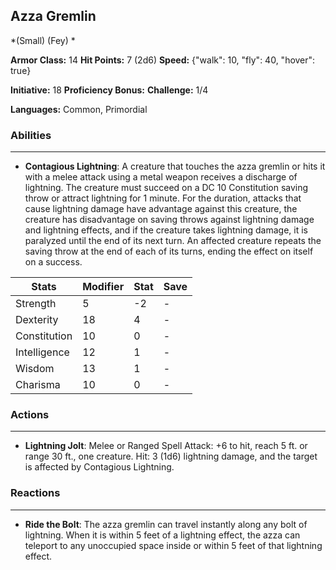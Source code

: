 ## Azza Gremlin
*(Small) (Fey) *

**Armor Class:** 14
**Hit Points:** 7 (2d6)
**Speed:** {"walk": 10, "fly": 40, "hover": true}

**Initiative:** 18
**Proficiency Bonus:**
**Challenge:** 1/4

**Languages:** Common, Primordial

### Abilities
 --- 
- **Contagious Lightning**: A creature that touches the azza gremlin or hits it with a melee attack using a metal weapon receives a discharge of lightning. The creature must succeed on a DC 10 Constitution saving throw or attract lightning for 1 minute. For the duration, attacks that cause lightning damage have advantage against this creature, the creature has disadvantage on saving throws against lightning damage and lightning effects, and if the creature takes lightning damage, it is paralyzed until the end of its next turn. An affected creature repeats the saving throw at the end of each of its turns, ending the effect on itself on a success.



| Stats | Modifier | Stat | Save
| ---- | ---- | ---- | ---- |
| Strength | 5 | -2 | - |
| Dexterity | 18 | 4 | - |
| Constitution | 10 | 0 | - |
| Intelligence | 12 | 1 | - |
| Wisdom | 13 | 1 | - |
| Charisma | 10 | 0 | - |

### Actions
 --- 
- **Lightning Jolt**: Melee or Ranged Spell Attack: +6 to hit, reach 5 ft. or range 30 ft., one creature. Hit: 3 (1d6) lightning damage, and the target is affected by Contagious Lightning.

### Reactions
 --- 
- **Ride the Bolt**: The azza gremlin can travel instantly along any bolt of lightning. When it is within 5 feet of a lightning effect, the azza can teleport to any unoccupied space inside or within 5 feet of that lightning effect.

